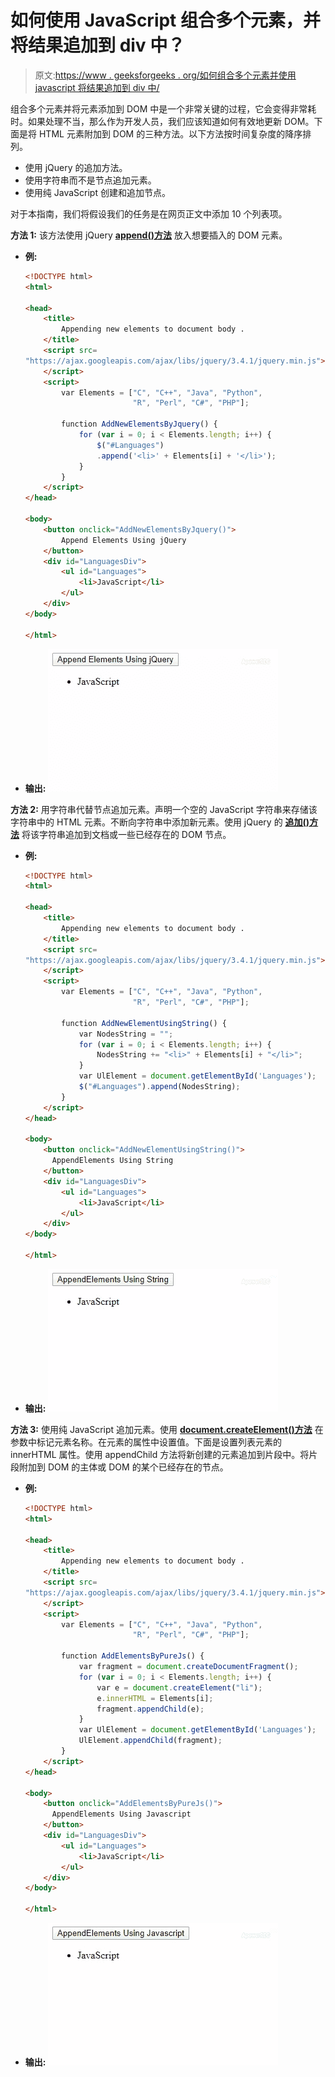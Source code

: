 # 如何使用 JavaScript 组合多个元素，并将结果追加到 div 中？

> 原文:[https://www . geeksforgeeks . org/如何组合多个元素并使用 javascript 将结果追加到 div 中/](https://www.geeksforgeeks.org/how-to-combine-multiple-elements-and-append-the-result-into-a-div-using-javascript/)

组合多个元素并将元素添加到 DOM 中是一个非常关键的过程，它会变得非常耗时。如果处理不当，那么作为开发人员，我们应该知道如何有效地更新 DOM。下面是将 HTML 元素附加到 DOM 的三种方法。以下方法按时间复杂度的降序排列。

*   使用 jQuery 的追加方法。
*   使用字符串而不是节点追加元素。
*   使用纯 JavaScript 创建和追加节点。

对于本指南，我们将假设我们的任务是在网页正文中添加 10 个列表项。

**方法 1:** 该方法使用 jQuery **[append()方法](https://www.geeksforgeeks.org/jquery-append-method/)** 放入想要插入的 DOM 元素。

*   **例:**

    ```html
    <!DOCTYPE html>
    <html>

    <head>
        <title>
            Appending new elements to document body .
        </title>
        <script src=
    "https://ajax.googleapis.com/ajax/libs/jquery/3.4.1/jquery.min.js">
        </script>
        <script>
            var Elements = ["C", "C++", "Java", "Python",
                            "R", "Perl", "C#", "PHP"];

            function AddNewElementsByJquery() {
                for (var i = 0; i < Elements.length; i++) {
                    $("#Languages")
                    .append('<li>' + Elements[i] + '</li>');
                }
            }
        </script>
    </head>

    <body>
        <button onclick="AddNewElementsByJquery()">
            Append Elements Using jQuery
        </button>
        <div id="LanguagesDiv">
            <ul id="Languages">
                <li>JavaScript</li>
            </ul>
        </div>
    </body>

    </html>       
    ```

*   **输出:** ![](img/567a0bb5a7d7824dfb80336466265a99.png)

**方法 2:** 用字符串代替节点追加元素。声明一个空的 JavaScript 字符串来存储该字符串中的 HTML 元素。不断向字符串中添加新元素。使用 jQuery 的 **[追加()方法](https://www.geeksforgeeks.org/jquery-append-method/)** 将该字符串追加到文档或一些已经存在的 DOM 节点。

*   **例:**

    ```html
    <!DOCTYPE html>
    <html>

    <head>
        <title>
            Appending new elements to document body .
        </title>
        <script src=
    "https://ajax.googleapis.com/ajax/libs/jquery/3.4.1/jquery.min.js">
        </script>
        <script>
            var Elements = ["C", "C++", "Java", "Python",
                            "R", "Perl", "C#", "PHP"];

            function AddNewElementUsingString() {
                var NodesString = "";
                for (var i = 0; i < Elements.length; i++) {
                    NodesString += "<li>" + Elements[i] + "</li>";
                }
                var UlElement = document.getElementById('Languages');
                $("#Languages").append(NodesString);
            }
        </script>
    </head>

    <body>
        <button onclick="AddNewElementUsingString()">
          AppendElements Using String
        </button>
        <div id="LanguagesDiv">
            <ul id="Languages">
                <li>JavaScript</li>
            </ul>
        </div>
    </body>

    </html>  
    ```

*   **输出:** ![](img/6315693b107d5089d675f19815914191.png)

**方法 3:** 使用纯 JavaScript 追加元素。使用 **[document.createElement()方法](https://www.geeksforgeeks.org/html-dom-createelement-method/)** 在参数中标记元素名称。在元素的属性中设置值。下面是设置列表元素的 innerHTML 属性。使用 appendChild 方法将新创建的元素追加到片段中。将片段附加到 DOM 的主体或 DOM 的某个已经存在的节点。

*   **例:**

    ```html
    <!DOCTYPE html>
    <html>

    <head>
        <title>
            Appending new elements to document body .
        </title>
        <script src=
    "https://ajax.googleapis.com/ajax/libs/jquery/3.4.1/jquery.min.js">
        </script>
        <script>
            var Elements = ["C", "C++", "Java", "Python", 
                            "R", "Perl", "C#", "PHP"];

            function AddElementsByPureJs() {
                var fragment = document.createDocumentFragment();
                for (var i = 0; i < Elements.length; i++) {
                    var e = document.createElement("li");
                    e.innerHTML = Elements[i];
                    fragment.appendChild(e);
                }
                var UlElement = document.getElementById('Languages');
                UlElement.appendChild(fragment);
            }
        </script>
    </head>

    <body>
        <button onclick="AddElementsByPureJs()">
          AppendElements Using Javascript
        </button>
        <div id="LanguagesDiv">
            <ul id="Languages">
                <li>JavaScript</li>
            </ul>
        </div>
    </body>

    </html>    
    ```

*   **输出:** ![](img/3350cd9cb451b4b0f138b52bc04eeef3.png)